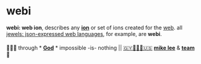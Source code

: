 # webi

**webi: web ion**, describes any **[ion](ion.md)** or set of ions created
for the [web](https://en.wikipedia.org/wiki/World_Wide_Web). all
[jewels: json-expressed web languages](jewels.md), for example, are **webi**.

####

🙇🏾‍♂️ through * [**God**](../LICENSE.txt#L1) * impossible -is- nothing ||
[🇬🇾👨🏾‍💻🇺🇸](https://en.wikipedia.org/wiki/Guyana)
[**mike lee**](https://github.com/iskitz) &
[**team**](https://github.com/orgs/ionify/people)
🤎
